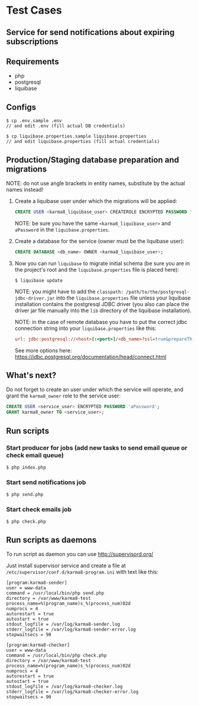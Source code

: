 # Test Cases

## Service for send notifications about expiring subscriptions

## Requirements

- php
- postgresql
- liquibase


## Configs

```shell
$ cp .env.sample .env
// and edit .env (fill actual DB credentials)

$ cp liquibase.properties.sample liquibase.properties
// and edit liquibase.properties (fill actual credentials)
```

## Production/Staging database preparation and migrations

NOTE: do not use angle brackets in entity names, substitute by the actual names instead!

1. Create a liquibase user under which the migrations will be applied:
   ```sql
   CREATE USER <karma8_liquibase_user> CREATEROLE ENCRYPTED PASSWORD 'aPassword';
   ```
   NOTE: be sure you have the same `<karma8_liquibase_user>` and `aPassword` in the `liquibase.properties`.
1. Create a database for the service (owner must be the liquibase user):
   ```sql
   CREATE DATABASE <db_name> OWNER <karma8_liquibase_user>;
   ```
1. Now you can run `liquibase` to migrate initial schema (be sure you are in the project's root and the `liquibase.properties` file is placed here):

   ```shell
   $ liquibase update
   ```

   NOTE: you might have to add the `classpath: /path/to/the/postgresql-jdbc-driver.jar` into the `liquibase.properties` file
   unless your liquibase installation contains the postgresql JDBC driver
   (you also can place the driver jar file manually into the `lib` directory of the liquibase installation).

   NOTE: in the case of remote database you have to put the correct jdbc connection string into your `liquibase.properties` like this:

   ```ini
   url: jdbc:postgresql://<host>[:<port>]/<db_name>?ssl=true&prepareThreshold=0
   ```

   See more options here: https://jdbc.postgresql.org/documentation/head/connect.html

## What's next?

Do not forget to create an user under which the service will operate, and grant the `karma8_owner` role to the service user:

```sql
CREATE USER <service_user> ENCRYPTED PASSWORD 'aPassword';
GRANT karma8_owner TO <service_user>;
```

## Run scripts

### Start producer for jobs (add new tasks to send email queue or check email queue)

```shell
$ php index.php
```

### Start send notifications job

```shell
$ php send.php
```

### Start check emails job

```shell
$ php check.php
```

## Run scripts as daemons

To run script as daemon you can use http://supervisord.org/

Just install supervisor service and create a file at `/etc/supervisor/conf.d/karma8-program.ini` with text like this:

```shell
[program:karma8-sender]
user = www-data
command = /usr/local/bin/php send.php
directory = /var/www/karma8-test
process_name=%(program_name)s_%(process_num)02d
numprocs = 4
autorestart = true
autostart = true
stdout_logfile = /var/log/karma8-sender.log
stderr_logfile = /var/log/karma8-sender-error.log
stopwaitsecs = 90

[program:karma8-checker]
user = www-data
command = /usr/local/bin/php check.php
directory = /var/www/karma8-test
process_name=%(program_name)s_%(process_num)02d
numprocs = 4
autorestart = true
autostart = true
stdout_logfile = /var/log/karma8-checker.log
stderr_logfile = /var/log/karma8-checker-error.log
stopwaitsecs = 90
```

